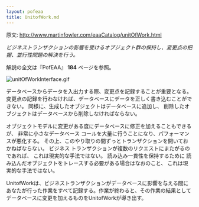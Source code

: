 ```yaml
---
layout: pofeaa
title: UnitofWork.md
---
```


原文: http://www.martinfowler.com/eaaCatalog/unitOfWork.html

*ビジネストランザクションの影響を受けるオブジェクト群の保持し、変更点の把握、並行性問題の解決を行う。*

解説の全文は『PofEAA』 **184** ページを参照。

![unitOfWorkInterface.gif](http://www.martinfowler.com/eaaCatalog/unitOfWorkInterface.gif)

データベースからデータを入出力する際、変更点を記録することが重要となる。
変更点の記録を行わなければ、データベースにデータを正しく書き込むことができない。
同様に、生成したオブジェクトはデータベースに追加し、
削除したオブジェクトはデータベースから削除しなければならない。

オブジェクトモデルに変更がある度にデータベースに修正を加えることもできるが、
非常に小さなデータベース
コールを大量に行うことになり、パフォーマンスが悪化する。
その上、このやり取りの間ずっとトランザクションを開いておかねばならない。
ビジネス トランザクションが複数のリクエストにまたがるのであれば、
これは現実的な手法ではない。 読み込み一貫性を保持するために
読み込んだオブジェクトをトレースする必要がある場合はなおのこと、
これは現実的な手法ではない。

UnitofWorkは、ビジネストランザクションがデータベースに影響を与える間にあなたが行った作業をすべて記録する。作業が終わると、その作業の結果としてデータベースに変更を加えるものをUnitofWorkが導き出す。
